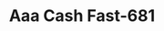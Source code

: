 ---
f_zip-code: 33801
f_state-code: FL
title: Aaa Cash Fast-681
f_phone: 863-667-1499
f_city-only: Lakeland
f_address: 2448 Us Highway 92 E Lakeland
f_location-unique-id: '681'
slug: aaa-cash-fast-681
updated-on: '2024-05-30T13:46:58.046Z'
created-on: '2024-05-30T13:36:59.803Z'
published-on: '2024-05-30T13:54:32.469Z'
f_city-state: cms/city/lakeland-fl.md
f_company: cms/company/aaa-cash-fast.md
f_state: cms/state/florida.md
layout: '[payday-loan].html'
tags: payday-loan
---